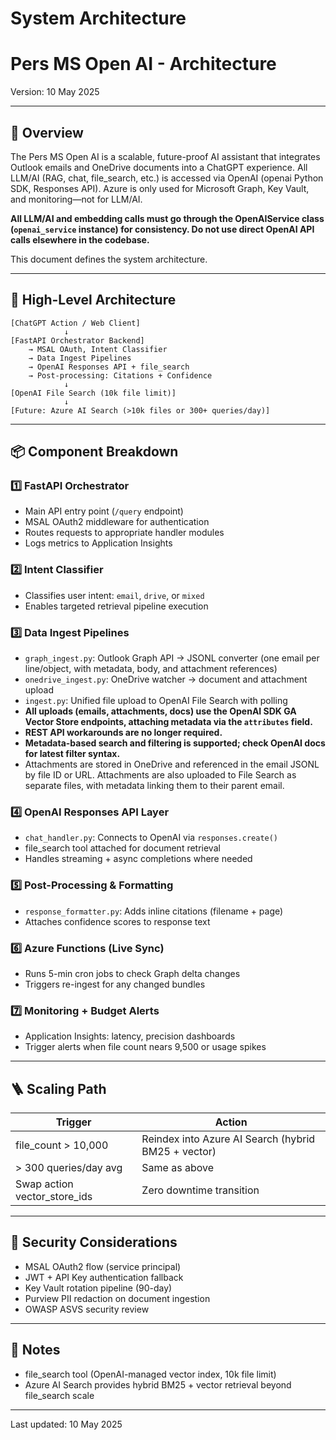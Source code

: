 # System Architecture

# Pers MS Open AI - Architecture

Version: 10 May 2025

---

## 🎯 Overview

The Pers MS Open AI is a scalable, future-proof AI assistant that integrates Outlook emails and OneDrive documents into a ChatGPT experience. All LLM/AI (RAG, chat, file_search, etc.) is accessed via OpenAI (openai Python SDK, Responses API). Azure is only used for Microsoft Graph, Key Vault, and monitoring—not for LLM/AI.

**All LLM/AI and embedding calls must go through the OpenAIService class (`openai_service` instance) for consistency. Do not use direct OpenAI API calls elsewhere in the codebase.**

This document defines the system architecture.

---

## 🧩 High-Level Architecture

```
[ChatGPT Action / Web Client]
            ↓
[FastAPI Orchestrator Backend]
    → MSAL OAuth, Intent Classifier
    → Data Ingest Pipelines
    → OpenAI Responses API + file_search
    → Post-processing: Citations + Confidence
            ↓
[OpenAI File Search (10k file limit)]
            ↓
[Future: Azure AI Search (>10k files or 300+ queries/day)]
```

---

## 📦 Component Breakdown

### 1️⃣ FastAPI Orchestrator

* Main API entry point (`/query` endpoint)
* MSAL OAuth2 middleware for authentication
* Routes requests to appropriate handler modules
* Logs metrics to Application Insights

### 2️⃣ Intent Classifier

* Classifies user intent: `email`, `drive`, or `mixed`
* Enables targeted retrieval pipeline execution

### 3️⃣ Data Ingest Pipelines

* `graph_ingest.py`: Outlook Graph API → JSONL converter (one email per line/object, with metadata, body, and attachment references)
* `onedrive_ingest.py`: OneDrive watcher → document and attachment upload
* `ingest.py`: Unified file upload to OpenAI File Search with polling
* **All uploads (emails, attachments, docs) use the OpenAI SDK GA Vector Store endpoints, attaching metadata via the `attributes` field.**
* **REST API workarounds are no longer required.**
* **Metadata-based search and filtering is supported; check OpenAI docs for latest filter syntax.**
* Attachments are stored in OneDrive and referenced in the email JSONL by file ID or URL. Attachments are also uploaded to File Search as separate files, with metadata linking them to their parent email.

### 4️⃣ OpenAI Responses API Layer

* `chat_handler.py`: Connects to OpenAI via `responses.create()`
* file\_search tool attached for document retrieval
* Handles streaming + async completions where needed

### 5️⃣ Post-Processing & Formatting

* `response_formatter.py`: Adds inline citations (filename + page)
* Attaches confidence scores to response text

### 6️⃣ Azure Functions (Live Sync)

* Runs 5-min cron jobs to check Graph delta changes
* Triggers re-ingest for any changed bundles

### 7️⃣ Monitoring + Budget Alerts

* Application Insights: latency, precision dashboards
* Trigger alerts when file count nears 9,500 or usage spikes

---

## 🪜 Scaling Path

| Trigger                        | Action                                              |
| ------------------------------ | --------------------------------------------------- |
| file\_count > 10,000           | Reindex into Azure AI Search (hybrid BM25 + vector) |
| > 300 queries/day avg          | Same as above                                       |
| Swap action vector\_store\_ids | Zero downtime transition                            |

---

## 🔐 Security Considerations

* MSAL OAuth2 flow (service principal)
* JWT + API Key authentication fallback
* Key Vault rotation pipeline (90-day)
* Purview PII redaction on document ingestion
* OWASP ASVS security review

---

## 📝 Notes

* file\_search tool (OpenAI-managed vector index, 10k file limit)
* Azure AI Search provides hybrid BM25 + vector retrieval beyond file\_search scale

---

Last updated: 10 May 2025

